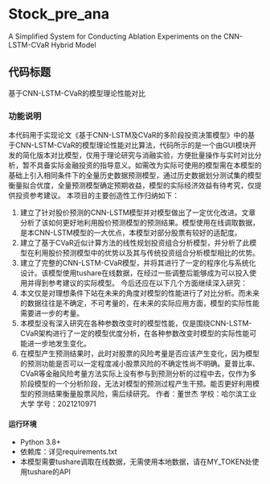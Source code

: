 # Stock_pre_ana
A Simplified System for Conducting Ablation Experiments on the CNN-LSTM-CVaR Hybrid Model
## 代码标题  
基于CNN-LSTM-CVaR的模型理论性能对比
### 功能说明  
本代码用于实现论文《基于CNN-LSTM及CVaR的多阶段投资决策模型》中的基于CNN-LSTM-CVaR的模型理论性能对比算法，代码所示的是一个由GUI模块开发的简化版本对比模型，仅用于理论研究与消融实验，方便批量操作与实时对比分析，暂不具备实际金融投资的指导意义。如需改为实际可使用的模型需在本模型的基础上引入相同条件下的全量历史数据预测模型，通过历史数据划分测试集的模型衡量拟合优度，全量预测模型确定预期收益，模型的实际经济效益有待考究，仅提供投资参考建议。 
本项目的主要创造性工作归纳如下：
1. 建立了针对股价预测的CNN-LSTM模型并对模型做出了一定优化改进。文章分析了该如何更好地利用股价预测模型的预测结果。模型使用在线调取数据，是本CNN-LSTM模型的一大优点，本模型对部分股票有较好的适配度。
2. 建立了基于CVaR近似计算方法的线性规划投资组合分析模型，并分析了此模型在利用股价预测模型中的优势以及其与传统投资组合分析模型相比的优势。
3. 建立了完整的CNN-LSTM-CVaR模型，并将其进行了一定的程序化与系统化设计。该模型使用tushare在线数据，在经过一些调整后能够成为可以投入使用并得到参考建议的实际模型。
   今后还应在以下几个方面继续深入研究：
1. 本文仅是对理想条件下站在未来的角度对模型的性能进行了对比分析。而未来的数据往往是不确定，不可考量的，在未来的实际应用方面，模型的实际性能需要进一步的考量。
2. 本模型没有深入研究在各种参数改变时的模型性能，仅是围绕CNN-LSTM-CVaR架构进行了一定的模型优度分析，在各种参数改变时模型的实际性能可能进一步地发生变化。
3. 在模型产生预测结果时，此时对股票的风险考量是否应该产生变化，因为模型的预测功能是否可以一定程度减小股票风险的不确定性尚不明确。夏普比率、CVaR等金融风险考量方法实际上没有参与到预测分析的过程中去，仅作为多阶段模型的一个分析阶段，无法对模型的预测过程产生干预。能否更好利用模型的预测结果衡量股票风险，需后续研究。
作者：董世杰
学校：哈尔滨工业大学
学号：2021210971 
#### 运行环境  
- Python 3.8+  
- 依赖库：详见requirements.txt 
- 本模型需要tushare调取在线数据，无需使用本地数据，请在MY_TOKEN处使用tushare的API
